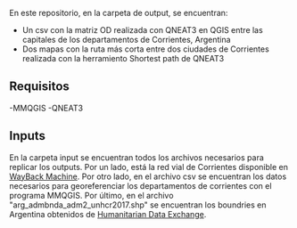 En este repositorio, en la carpeta de output, se encuentran:
- Un csv con la matriz OD realizada con QNEAT3 en QGIS entre las capitales de los departamentos de Corrientes, Argentina
- Dos mapas con la ruta más corta entre dos ciudades de Corrientes realizada con la herramiento Shortest path de QNEAT3

## Requisitos
-MMQGIS
-QNEAT3

## Inputs

En la carpeta input se encuentran todos los archivos necesarios para replicar los outputs. Por un lado, está la red vial de Corrientes disponible en [WayBack Machine](https://eb.archive.org/web/20200915000000*/https://datos.transporte.gob.ar/dataset/rutas-provinciales). Por otro lado, en el archivo csv se encuentran los datos necesarios para georeferenciar los departamentos de corrientes con el programa MMQGIS. Por último, en el archivo "arg_admbnda_adm2_unhcr2017.shp" se encuentran los boundries en Argentina obtenidos de [Humanitarian Data Exchange](https://data.humdata.org/dataset/cod-ab-arg).

